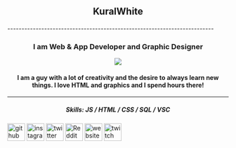 <h2 align="center">KuralWhite</h2>
-------------------------------------------------------------------------
<h3 align="center">I am Web & App Developer and Graphic Designer</3>

![](https://i.ibb.co/zsMYSsb/WINDOWS-START.png)

<h4 align="center">I am a guy with a lot of creativity and the desire to always learn new things. I love HTML and graphics and I spend hours there!</h4>

-------------------------------------------------------------------------

<h5 align="center">Skills: JS / HTML / CSS / SQL / VSC </h5>



[<img src='https://cdn.jsdelivr.net/npm/simple-icons@3.0.1/icons/github.svg' alt='github' height='40'>](https://github.com/https://github.com/KuralWhite)  [<img src='https://cdn.jsdelivr.net/npm/simple-icons@3.0.1/icons/instagram.svg' alt='instagram' height='40'>](https://www.instagram.com/kuralwhite/)  [<img src='https://cdn.jsdelivr.net/npm/simple-icons@3.0.1/icons/twitter.svg' alt='twitter' height='40'>](https://twitter.com/Kuralwhite)  [<img src='https://cdn.jsdelivr.net/npm/simple-icons@3.0.1/icons/reddit.svg' alt='Reddit' height='40'>](https://www.reddit.com/user/KuralWhite)  [<img src='https://cdn.jsdelivr.net/npm/simple-icons@3.0.1/icons/icloud.svg' alt='website' height='40'>](https://discord.gg/EP9apZgAVR)  [<img src='https://cdn.jsdelivr.net/npm/simple-icons@3.0.1/icons/twitch.svg' alt='twitch' height='40'>](https://www.twitch.tv/kuralwhite)  

